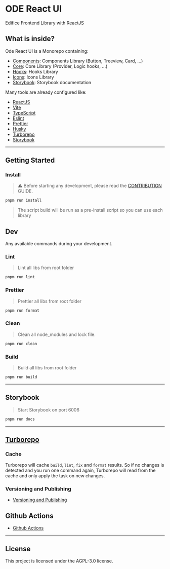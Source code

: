 # ODE React UI

Edifice Frontend Library with ReactJS

## What is inside?

Ode React UI is a Monorepo containing:

- [Components](./packages/advanced/README.md): Components Library (Button, Treeview, Card, ...)
- [Core](./packages/core/README.md): Core Library (Provider, Logic hooks, ...)
- [Hooks](./packages/hooks/README.md): Hooks Library
- [Icons](./packages/icons/README.md): Icons Library
- [Storybook](./apps/docs/README.md): Storybook documentation

Many tools are already configured like:

- [ReactJS](https://reactjs.org)
- [Vite](https://vitejs.dev)
- [TypeScript](https://www.typescriptlang.org)
- [Eslint](https://eslint.org)
- [Prettier](https://prettier.io)
- [Husky](https://github.com/typicode/husky)
- [Turborepo](https://turborepo.org/)
- [Storybook](https://storybook.js.org/)

---

## Getting Started

### Install

> ⚠️ Before starting any development, please read the [CONTRIBUTION](./CONTRIBUTING.md) GUIDE.

```bash
pnpm run install
```

> The script build will be run as a pre-install script so you can use each library

## Dev

Any available commands during your development.

### Lint

> Lint all libs from root folder

```bash
pnpm run lint
```

### Prettier

> Prettier all libs from root folder

```bash
pnpm run format
```

### Clean

> Clean all node_modules and lock file.

```bash
pnpm run clean
```

### Build

> Build all libs from root folder

```bash
pnpm run build
```

---

## Storybook

> Start Storybook on port 6006

```bash
pnpm run docs
```

---

## [Turborepo](https://turborepo.org/)

### Cache

Turborepo will cache `build`, `lint`, `fix` and `format` results. So if no changes is detected and you run one command again, Turborepo will read from the cache and only apply the task on new changes.

### Versioning and Publishing

- [Versioning and Publishing](https://turborepo.org/docs/handbook/publishing-packages/versioning-and-publishing)

## Github Actions

- [Github Actions](https://turborepo.org/docs/ci/github-actions)

---

## License

This project is licensed under the AGPL-3.0 license.
